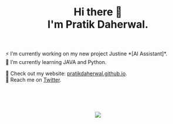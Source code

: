 <h1 align="center"> Hi there 👋 <br/> I'm Pratik Daherwal. </h1>
<br/>
<br/>
⚡ I’m currently working on my new project Justine *[AI Assistant]*.
<br />
🌱 I’m currently learning JAVA and Python.

📲 Check out my website: [pratikdaherwal.github.io](https://pratikdaherwal.githubio).
<br />
💌 Reach me on [Twitter](https://twitter.com/daherwalprince).

<br />
<br />
<br />

<p align="center">
  <img src="https://github-readme-stats-five-lyart.vercel.app/api?username=pratikdaherwal&theme=react&show_icons=true">
</p>

